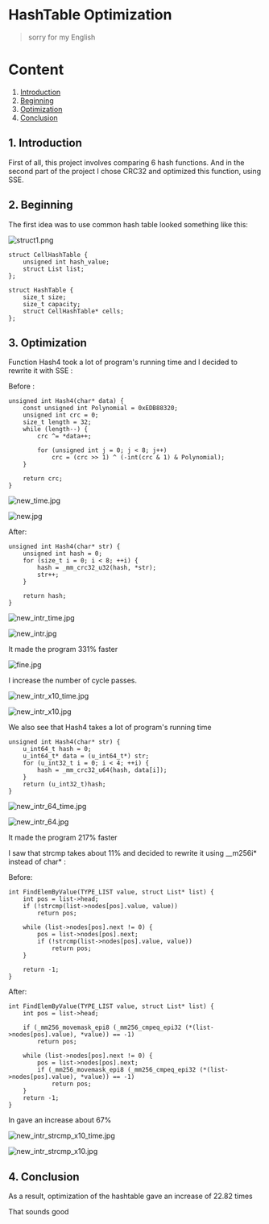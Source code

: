 # HashTable Optimization
> sorry for my English

# Content
1. [Introduction](#intro)
2. [Beginning](#begin)
3. [Optimization](#opt)
4. [Conclusion](#conc)

<a name="intro"></a>
## 1. Introduction

First of all, this project involves comparing 6 hash functions. And in the second part of the project I chose CRC32 and optimized this function, using SSE.

<a name="begin"></a>
## 2. Beginning

The first idea was to use common hash table looked something like this:

![struct1.png](Images/struct1.png)

```
struct CellHashTable {
	unsigned int hash_value;
	struct List list;
};

struct HashTable {
	size_t size;
	size_t capacity;
	struct CellHashTable* cells;
};
```

<a name="opt"></a>
## 3. Optimization

Function Hash4 took a lot of program's running time and I decided to rewrite it with SSE :

Before :

```
unsigned int Hash4(char* data) {
	const unsigned int Polynomial = 0xEDB88320;
	unsigned int crc = 0;
	size_t length = 32;
	while (length--) {
		crc ^= *data++;

		for (unsigned int j = 0; j < 8; j++)
			crc = (crc >> 1) ^ (-int(crc & 1) & Polynomial);
	}

	return crc;
} 
```

![new_time.jpg](Images/new_time.jpg)

![new.jpg](Images/new.jpg)

After:

```
unsigned int Hash4(char* str) {
	unsigned int hash = 0;
	for (size_t i = 0; i < 8; ++i) {
		hash = _mm_crc32_u32(hash, *str);
		str++;
	}

	return hash;
}
```

![new_intr_time.jpg](Images/new_intr_time.jpg)

![new_intr.jpg](Images/new_intr.jpg)

It made the program 331% faster

![fine.jpg](Images/fine.jpg)

I increase the number of cycle passes.

![new_intr_x10_time.jpg](Images/new_intr_x10_time.jpg)

![new_intr_x10.jpg](Images/new_intr_x10.jpg)

We also see that Hash4 takes a lot of program's running time

```
unsigned int Hash4(char* str) {
	u_int64_t hash = 0;
	u_int64_t* data = (u_int64_t*) str;
	for (u_int32_t i = 0; i < 4; ++i) {
		hash = _mm_crc32_u64(hash, data[i]);
	}
	return (u_int32_t)hash;
}
```

![new_intr_64_time.jpg](Images/new_intr_64_time.jpg)

![new_intr_64.jpg](Images/new_intr_64.jpg)

It made the program 217% faster

I saw that strcmp takes about 11% and decided to rewrite it using __m256i* instead of char* :

Before:
```
int FindElemByValue(TYPE_LIST value, struct List* list) {
	int pos = list->head;
	if (!strcmp(list->nodes[pos].value, value))
		return pos;

	while (list->nodes[pos].next != 0) {
		pos = list->nodes[pos].next;
		if (!strcmp(list->nodes[pos].value, value))
			return pos;
	}

	return -1;
}
```

After:
```
int FindElemByValue(TYPE_LIST value, struct List* list) {
	int pos = list->head;

	if (_mm256_movemask_epi8 (_mm256_cmpeq_epi32 (*(list->nodes[pos].value), *value)) == -1)
		return pos;

	while (list->nodes[pos].next != 0) {
		pos = list->nodes[pos].next;
		if (_mm256_movemask_epi8 (_mm256_cmpeq_epi32 (*(list->nodes[pos].value), *value)) == -1)
			return pos;
	}
	return -1;
}
```

In gave an increase about 67%

![new_intr_strcmp_x10_time.jpg](Images/new_intr_strcmp_x10_time.jpg)

![new_intr_strcmp_x10.jpg](Images/new_intr_strcmp_x10.jpg)


<a name="intro"></a>
## 4. Conclusion

As a result, optimization of the hashtable gave an increase of 22.82 times

That sounds good